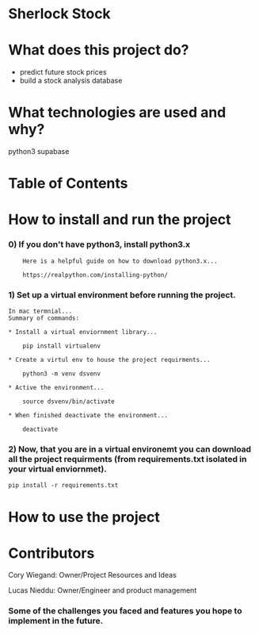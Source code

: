 # Sherlock Stock

# What does this project do?

- predict future stock prices
- build a stock analysis database

# What technologies are used and why?
python3
supabase

# Table of Contents

# How to install and run the project

### 0) If you don't have python3, install python3.x 

        Here is a helpful guide on how to download python3.x...

        https://realpython.com/installing-python/

### 1) Set up a virtual environment before running the project.

    In mac termnial...
    Summary of commands:

    * Install a virtual enviornment library...

        pip install virtualenv

    * Create a virtul env to house the project requirments...

        python3 -m venv dsvenv

    * Active the environment...

        source dsvenv/bin/activate

    * When finished deactivate the environment...
        
        deactivate 

### 2) Now, that you are in a virtual environemt you can download all the project requirments (from requirements.txt isolated in your virtual enviornmet). 

    pip install -r requirements.txt

# How to use the project

# Contributors
Cory Wiegand: Owner/Project Resources and Ideas

Lucas Nieddu: Owner/Engineer and product management

### Some of the challenges you faced and features you hope to implement in the future.

